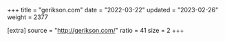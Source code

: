 +++
title = "gerikson.com"
date = "2022-03-22"
updated = "2023-02-26"
weight = 2377

[extra]
source = "http://gerikson.com/"
ratio = 41
size = 2
+++
